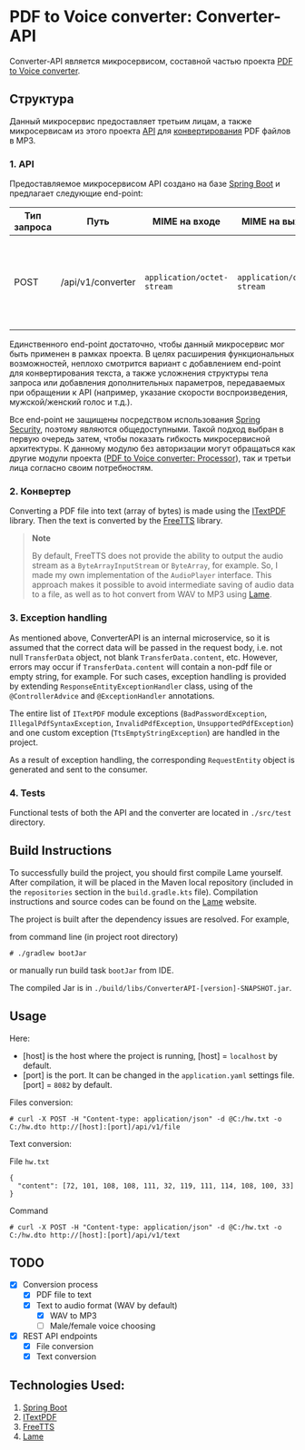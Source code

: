 # PDF to Voice converter: Converter-API

Converter-API является микросервисом, составной частью проекта 
[PDF to Voice converter](https://github.com/he1ex-tG/PDF-to-Voice-Converter).

## Структура

Данный микросервис предоставляет третьим лицам, а также микросервисам из этого проекта 
[API](#1-api) для [конвертирования](#2-конвертер) PDF файлов в MP3.

### 1. API

Предоставляемое микросервисом API создано на базе [Spring Boot](https://spring.io/projects/spring-boot) и 
предлагает следующие end-point:

| __Тип запроса__ | __Путь__          | __MIME на входе__          | __MIME на выходе__         | __Описание__                                                                                         |
|-----------------|-------------------|----------------------------|----------------------------|------------------------------------------------------------------------------------------------------|
| POST            | /api/v1/converter | `application/octet-stream` | `application/octet-stream` |  Конвертировать `ByteArray` из тела запроса, содержащий PDF файл, в `ByteArray`, содержащий MP3 файл |

Единственного end-point достаточно, чтобы данный микросервис мог быть применен в рамках проекта. В целях 
расширения функциональных возможностей, неплохо смотрится вариант с добавлением end-point для 
конвертирования текста, а также усложнения структуры тела запроса или добавления дополнительных параметров,
передаваемых при обращении к API (например, указание скорости воспроизведения, мужской/женский голос и 
т.д.).  

Все end-point не защищены посредством использования 
[Spring Security](https://spring.io/projects/spring-security), поэтому являются
общедоступными. Такой подход выбран в первую очередь затем, чтобы показать гибкость микросервисной 
архитектуры. К данному модулю без авторизации могут обращаться как другие модули проекта 
([PDF to Voice converter: Processor](https://github.com/he1ex-tG/PDF-to-Voice-Converter/tree/master/processor)), 
так и третьи лица согласно своим потребностям.

### 2. Конвертер

Converting a PDF file into text (array of bytes) is made using the
[ITextPDF](https://itextpdf.com/) library. Then the text is converted by
the [FreeTTS](https://freetts.sourceforge.io/) library.

> __Note__
>
> By default, FreeTTS does not provide the ability to
> output the audio stream as a `ByteArrayInputStream` or `ByteArray`, for example.
> So, I made my own implementation of the `AudioPlayer` interface.
> This approach makes it possible to avoid intermediate saving of
> audio data to a file, as well as to hot convert from WAV to MP3 using
> [Lame](https://lame.sourceforge.io/).

### 3. Exception handling

As mentioned above, ConverterAPI is an internal microservice, so it is assumed that the
correct data will be passed in the request body, i.e. not null `TransferData` object,
not blank `TransferData.content`, etc. However, errors may occur if `TransferData.content`
will contain a non-pdf file or empty string, for example. For such cases, exception handling
is provided by extending `ResponseEntityExceptionHandler` class, using of the
`@ControllerAdvice` and `@ExceptionHandler` annotations.

The entire list of `ITextPDF` module exceptions (`BadPasswordException`,
`IllegalPdfSyntaxException`, `InvalidPdfException`, `UnsupportedPdfException`) and one
custom exception (`TtsEmptyStringException`) are handled in the project.

As a result of exception handling, the corresponding `RequestEntity` object is generated
and sent to the consumer.

### 4. Tests

Functional tests of both the API and the converter are located in `./src/test`
directory.

## Build Instructions

To successfully build the project, you should first compile Lame yourself. After
compilation, it will be placed in the Maven local repository (included in the
`repositories` section in the `build.gradle.kts` file). Compilation instructions
and source codes can be found on the [Lame](https://lame.sourceforge.io/) website.

The project is built after the dependency issues are resolved. For example,

from command line (in project root directory)

    # ./gradlew bootJar

or manually run build task `bootJar` from IDE.

The compiled Jar is in `./build/libs/ConverterAPI-[version]-SNAPSHOT.jar`.

## Usage

Here:
- [host] is the host where the project is running, [host] = `localhost` by
  default.
- [port] is the port. It can be changed in the `application.yaml` settings
  file. [port] = `8082` by default.

Files conversion:



    # curl -X POST -H "Content-type: application/json" -d @C:/hw.txt -o C:/hw.dto http://[host]:[port]/api/v1/file

Text conversion:

File `hw.txt`

    {
      "content": [72, 101, 108, 108, 111, 32, 119, 111, 114, 108, 100, 33]
    }

Command

    # curl -X POST -H "Content-type: application/json" -d @C:/hw.txt -o C:/hw.dto http://[host]:[port]/api/v1/text

## TODO

- [x] Conversion process
    - [x] PDF file to text
    - [x] Text to audio format (WAV by default)
        - [x] WAV to MP3
        - [ ] Male/female voice choosing
- [x] REST API endpoints
    - [x] File conversion
    - [x] Text conversion

## Technologies Used:

1. [Spring Boot](https://spring.io/projects/spring-boot)
2. [ITextPDF](https://itextpdf.com/)
3. [FreeTTS](https://freetts.sourceforge.io/)
4. [Lame](https://lame.sourceforge.io/)

